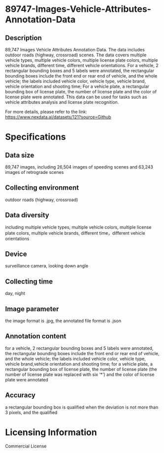 # 89747-Images-Vehicle-Attributes-Annotation-Data

## Description
89,747 Images Vehicle Attributes Annotation Data. The data includes outdoor roads (highway, crossroad) scenes. The data covers multiple vehicle types, multiple vehicle colors, multiple license plate colors, multiple vehicle brands, different time, different vehicle orientations. For a vehicle, 2 rectangular bounding boxes and 5 labels were annotated, the rectangular bounding boxes include the front end or rear end of vehicle, and the whole vehicle; the labels included vehicle color, vehicle type, vehicle brand, vehicle orientation and shooting time; For a vehicle plate, a rectangular bounding box of license plate, the number of license plate and the color of license plate were annotated. This data can be used for tasks such as vehicle attributes analysis and license plate recognition.

For more details, please refer to the link: https://www.nexdata.ai/datasets/121?source=Github


# Specifications
## Data size
89,747 images, including 26,504 images of speeding scenes and 63,243 images of retrograde scenes
## Collecting environment
outdoor roads (highway, crossroad)
## Data diversity
including multiple vehicle types, multiple vehicle colors, multiple license plate colors, multiple vehicle brands, different time，different vehicle orientations
## Device
surveillance camera, looking down angle
## Collecting time
day, night
## Image parameter
the image format is .jpg, the annotated file format is .json
## Annotation content
for a vehicle, 2 rectangular bounding boxes and 5 labels were annotated, the rectangular bounding boxes include the front end or rear end of vehicle, and the whole vehicle; the labels included vehicle color, vehicle type, vehicle brand,vehicle orientation and shooting time; for a vehicle plate, a rectangular bounding box of license plate, the number of license plate (the number of license plate was replaced with six ‘*’) and the color of license plate were annotated
## Accuracy
a rectangular bounding box is qualified when the deviation is not more than 3 pixels, and the qualified
# Licensing Information
Commercial License
